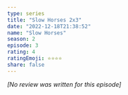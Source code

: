 ```yaml
---
type: series
title: "Slow Horses 2x3"
date: "2022-12-18T21:38:52"
name: "Slow Horses"
season: 2
episode: 3
rating: 4
ratingEmoji: ⭐️⭐️⭐️⭐️
share: false
---
```


*[No review was written for this episode]*
